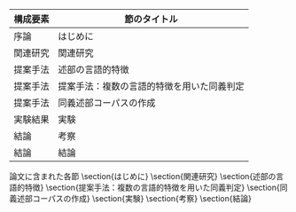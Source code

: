 構成要素 | 節のタイトル
 --- | --- 
序論 | はじめに
関連研究 | 関連研究
提案手法 | 述部の言語的特徴
提案手法 | 提案手法：複数の言語的特徴を用いた同義判定
提案手法 | 同義述部コーパスの作成
実験結果 | 実験
結論 | 考察
結論 | 結論

論文に含まれた各節
\section{はじめに}
\section{関連研究}
\section{述部の言語的特徴}
\section{提案手法：複数の言語的特徴を用いた同義判定}
\section{同義述部コーパスの作成}
\section{実験}
\section{考察}
\section{結論}
